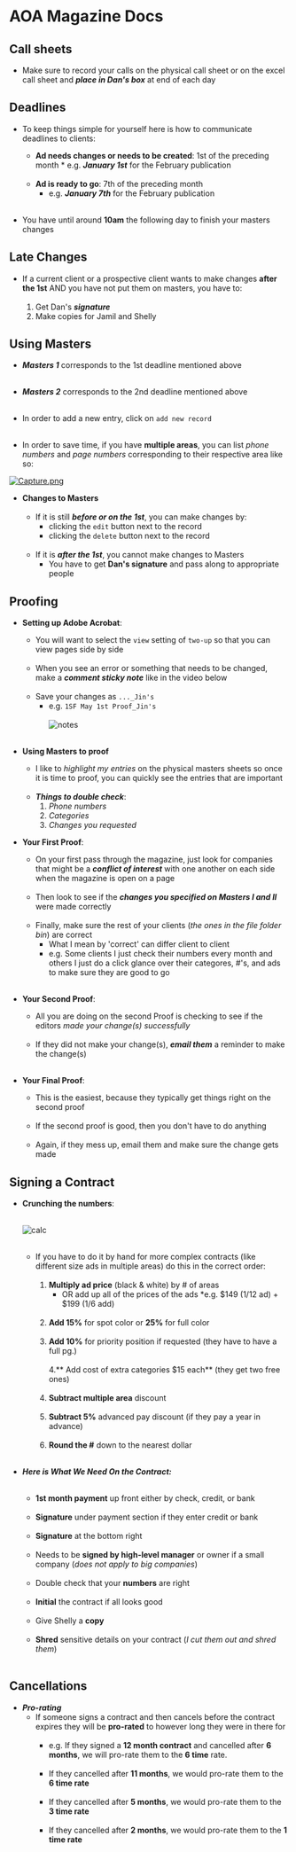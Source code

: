 # AOA Magazine Docs

## Call sheets

* Make sure to record your calls on the physical call sheet or on the excel call sheet and ***place in Dan's box*** at end of each day

## Deadlines

* To keep things simple for yourself here is how to communicate deadlines to clients:
    * **Ad needs changes or needs to be created**: 1st of the preceding month
          * e.g. ***January 1st*** for the February publication <br/><br/>
    * **Ad is ready to go**: 7th of the preceding month
        * e.g. ***January 7th*** for the February publication <br/><br/>

* You have until around **10am** the following day to finish your masters changes

## Late Changes

* If a current client or a prospective client wants to make changes **after the 1st** AND you have not put them on masters, you have to: <br/><br/>
    1. Get Dan's ***signature***
    2. Make copies for Jamil and Shelly

## Using Masters

* ***Masters 1*** corresponds to the 1st deadline mentioned above <br/><br/>
* ***Masters 2*** corresponds to the 2nd deadline mentioned above <br/><br/>
* In order to add a new entry, click on `add new record` <br/><br/>

* In order to save time, if you have **multiple areas**, you can list *phone numbers* and *page numbers* corresponding to their respective area like so:

[![Capture.png](https://s22.postimg.org/gzjdoup0x/Capture.png)](https://postimg.org/image/ut7qdwhm5/)

* **Changes to Masters** <br/><br/>
    * If it is still ***before or on the 1st***, you can make changes by:
        * clicking the `edit` button next to the record
        * clicking the `delete` button next to the record <br/><br/>
    * If it is ***after the 1st***, you cannot make changes to Masters
        * You have to get **Dan's signature** and pass along to appropriate people

## Proofing

* **Setting up Adobe Acrobat**:
    * You will want to select the `view` setting of `two-up` so that you can view pages side by side <br/><br/>
    * When you see an error or something that needs to be changed, make a ***comment sticky note*** like in the video below <br/><br/>
    * Save your changes as `..._Jin's`
        * e.g. `1SF May 1st Proof_Jin's` <br/><br/>
![notes](https://cloud.githubusercontent.com/assets/20076677/25678613/322116c4-2fff-11e7-8551-8d7b062ed033.gif) <br/><br/>

* **Using Masters to proof**
    * I like to *highlight my entries* on the physical masters sheets so once it is time to proof, you can quickly see the entries that are important <br/><br/>
    * ***Things to double check***:
        1. *Phone numbers*
        2. *Categories*
        3. *Changes you requested*

* **Your First Proof**:
    * On your first pass through the magazine, just look for companies that might be a ***conflict of interest*** with one another on each side when the magazine is open on a page <br/><br/>
    * Then look to see if the ***changes you specified on Masters I and II*** were made correctly <br/><br/>
    * Finally, make sure the rest of your clients (*the ones in the file folder bin*) are correct
        * What I mean by 'correct' can differ client to client
        * e.g. Some clients I just check their numbers every month and others I just do a click glance over their categores, #'s, and ads to make sure they are good to go <br/><br/>


* **Your Second Proof**:
    * All you are doing on the second Proof is checking to see if the editors *made your change(s) successfully* <br/><br/>
    * If they did not make your change(s), ***email them*** a reminder to make the change(s) <br/><br/>

* **Your Final Proof**:
    * This is the easiest, because they typically get things right on the second proof <br/><br/>
    * If the second proof is good, then you don't have to do anything <br/><br/>
    * Again, if they mess up, email them and make sure the change gets made

## Signing a Contract

* **Crunching the numbers**: <br/><br/>

    ![calc](https://cloud.githubusercontent.com/assets/20076677/25754416/e7d87618-3173-11e7-86c4-8103a96f31e3.gif) <br/><br/>

    * If you have to do it by hand for more complex contracts (like different size ads in multiple areas) do this in the correct order: <br/><br/>
        1. **Multiply ad price** (black & white) by # of areas
            * OR add up all of the prices of the ads
                *e.g. $149 (1/12 ad) + $199 (1/6 add) <br/><br/>
        2. **Add 15%** for spot color or **25%** for full color <br/><br/>
        3. **Add 10%** for priority position if requested (they have to have a full pg.) <br/><br/>
        4.** Add cost of extra categories $15 each** (they get two free ones) <br/><br/>
        5. **Subtract multiple area** discount <br/><br/>
        6. **Subtract 5%** advanced pay discount (if they pay a year in advance) <br/><br/>
        7. **Round the #** down to the nearest dollar <br/><br/>




* ***Here is What We Need On the Contract:*** <br/><br/>
    * **1st month payment** up front either by check, credit, or bank <br/><br/>
    * **Signature** under payment section if they enter credit or bank <br/><br/>
    * **Signature** at the bottom right <br/><br/>
    * Needs to be **signed by high-level manager** or owner if a small company (*does not apply to big companies*) <br/><br/>
    * Double check that your **numbers** are right <br/><br/>
    * **Initial** the contract if all looks good <br/><br/>
    * Give Shelly a **copy** <br/><br/>
    * **Shred** sensitive details on your contract (*I cut them out and shred them*) <br/><br/>

## Cancellations

* ***Pro-rating***
    * If someone signs a contract and then cancels before the contract expires they will be **pro-rated** to however long they were in there for <br/><br/>
        * e.g. If they signed a **12 month contract** and cancelled after **6 months**, we will pro-rate them to the **6 time** rate. <br/><br/>
        * If they cancelled after **11 months**, we would pro-rate them to the **6 time rate** <br/><br/>
        * If they cancelled after **5 months**, we would pro-rate them to the **3 time rate** <br/><br/>
        * If they cancelled after **2 months**, we would pro-rate them to the **1 time rate** <br/><br/>


